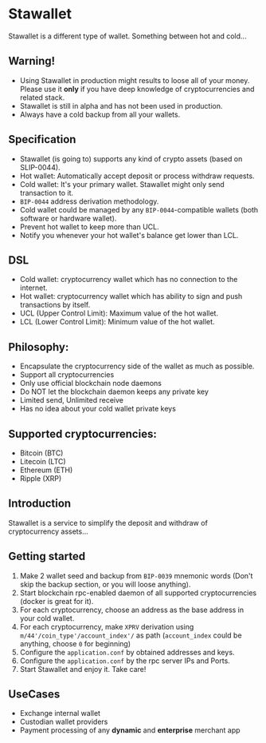 # Stawallet
Stawallet is a different type of wallet. Something between hot and cold...

## Warning!
* Using Stawallet in production might results to loose all of your money. Please use it **only** if you have deep knowledge of cryptocurrencies and related stack.
* Stawallet is still in alpha and has not been used in production.
* Always have a cold backup from all your wallets.

## Specification
* Stawallet (is going to) supports any kind of crypto assets (based on SLIP-0044).
* Hot wallet: Automatically accept deposit or process withdraw requests.
* Cold wallet: It's your primary wallet. Stawallet might only send transaction to it.
* `BIP-0044` address derivation methodology.
* Cold wallet could be managed by any `BIP-0044`-compatible wallets (both software or hardware wallet).
* Prevent hot wallet to keep more than UCL.
* Notify you whenever your hot wallet's balance get lower than LCL.

## DSL
* Cold wallet: cryptocurrency wallet which has no connection to the internet.
* Hot wallet: cryptocurrency wallet which has ability to sign and push transactions by itself.
* UCL (Upper Control Limit): Maximum value of the hot wallet.
* LCL (Lower Control Limit): Minimum value of the hot wallet.

## Philosophy:
* Encapsulate the cryptocurrency side of the wallet as much as possible.
* Support all cryptocurrencies
* Only use official blockchain node daemons
* Do NOT let the blockchain daemon keeps any private key
* Limited send, Unlimited receive
* Has no idea about your cold wallet private keys

## Supported cryptocurrencies:
* Bitcoin (BTC)
* Litecoin (LTC)
* Ethereum (ETH)
* Ripple (XRP)

## Introduction
Stawallet is a service to simplify the deposit and withdraw of cryptocurrency assets...

## Getting started
1. Make 2 wallet seed and backup from `BIP-0039` mnemonic words (Don't skip the backup section, or you will loose anything).
2. Start blockchain rpc-enabled daemon of all supported cryptocurrencies (docker is great for it).
3. For each cryptocurrency, choose an address as the base address in your cold wallet.
4. For each cryptocurrency, make `XPRV` derivation using `m/44'/coin_type'/account_index'/` as path (`account_index` could be anything, choose `0` for beginning)
5. Configure the `application.conf` by obtained addresses and keys.
6. Configure the `application.conf` by the rpc server IPs and Ports.
7. Start Stawallet and enjoy it. Take care!

## UseCases
* Exchange internal wallet
* Custodian wallet providers
* Payment processing of any **dynamic** and **enterprise** merchant app

